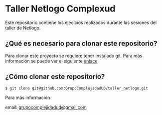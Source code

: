 # Taller Netlogo Complexud

Este repositorio contiene los ejecicios realizados durante las sesiones del taller de Netlogo.

## ¿Qué es necesario para clonar este repositorio?

Para clonar este proyecto se requiere tener instalado git. Para más información se puede ver el siguiente [enlace](https://git-scm.com/book/en/v2/Getting-Started-Installing-Git)

## ¿Cómo clonar este repositorio?

```
$ git clone git@github.com:GrupoComplejidadUD/taller_netlogo.git
```

Para más información

email: grupocomplejidadud@gmail.com
